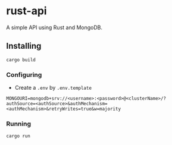# rust-api
A simple API using Rust and MongoDB.

## Installing

````
cargo build
````

### Configuring
- Create a ``.env`` by ``.env.template``
`````
MONGOURI=mongodb+srv://<username>:<password>@<clusterName>/?authSource=<authSource>&authMechanism=<authMechanism>&retryWrites=true&w=majority
`````


### Running

````
cargo run
````

